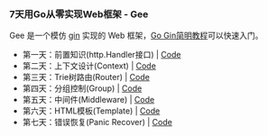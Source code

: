 ### 7天用Go从零实现Web框架 - Gee

Gee 是一个模仿 [gin](https://github.com/gin-gonic/gin) 实现的 Web 框架，[Go Gin简明教程](https://geektutu.com/post/quick-go-gin.html)可以快速入门。

- 第一天：前置知识(http.Handler接口) | [Code](gee-web/day1-http-base)
- 第二天：上下文设计(Context) | [Code](gee-web/day2-context)
- 第三天：Trie树路由(Router) | [Code](gee-web/day3-router)
- 第四天：分组控制(Group) | [Code](gee-web/day4-group)
- 第五天：中间件(Middleware) | [Code](gee-web/day5-middleware)
- 第六天：HTML模板(Template) | [Code](gee-web/day6-template)
- 第七天：错误恢复(Panic Recover) | [Code](gee-web/day7-panic-recover)

